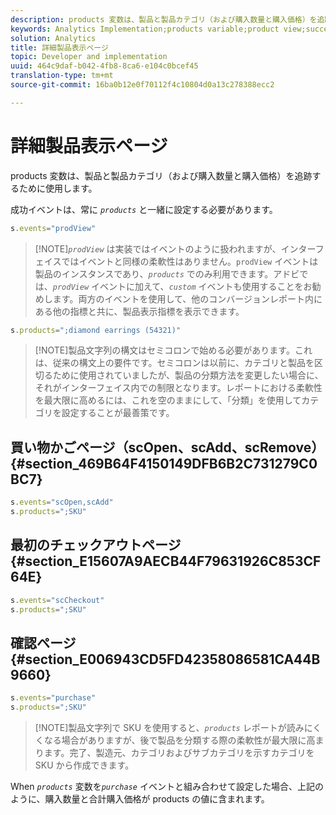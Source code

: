 ```yaml
---
description: products 変数は、製品と製品カテゴリ（および購入数量と購入価格）を追跡するために使用します。
keywords: Analytics Implementation;products variable;product view;success event
solution: Analytics
title: 詳細製品表示ページ
topic: Developer and implementation
uuid: 464c9daf-b042-4fb8-8ca6-e104c0bcef45
translation-type: tm+mt
source-git-commit: 16ba0b12e0f70112f4c10804d0a13c278388ecc2

---
```



# 詳細製品表示ページ

products 変数は、製品と製品カテゴリ（および購入数量と購入価格）を追跡するために使用します。

成功イベントは、常に *`products`* と一緒に設定する必要があります。

```js
s.events="prodView"
```

> [!NOTE]*`prodView`* は実装ではイベントのように扱われますが、インターフェイスではイベントと同様の柔軟性はありません。`prodView` イベントは製品のインスタンスであり、*`products`* でのみ利用できます。アドビでは、*`prodView`* イベントに加えて、*`custom`* イベントも使用することをお勧めします。両方のイベントを使用して、他のコンバージョンレポート内にある他の指標と共に、製品表示指標を表示できます。

```js
s.products=";diamond earrings (54321)"
```

> [!NOTE]製品文字列の構文はセミコロンで始める必要があります。これは、従来の構文上の要件です。セミコロンは以前に、カテゴリと製品を区切るために使用されていましたが、製品の分類方法を変更したい場合に、それがインターフェイス内での制限となります。レポートにおける柔軟性を最大限に高めるには、これを空のままにして、「分類」を使用してカテゴリを設定することが最善策です。

## 買い物かごページ（scOpen、scAdd、scRemove）{#section_469B64F4150149DFB6B2C731279C0BC7}

```js
s.events="scOpen,scAdd"
s.products=";SKU"
```

## 最初のチェックアウトページ {#section_E15607A9AECB44F79631926C853CF64E}

```js
s.events="scCheckout"
s.products=";SKU"
```

## 確認ページ {#section_E006943CD5FD42358086581CA44B9660}

```js
s.events="purchase"
s.products=";SKU"
```

> [!NOTE]製品文字列で SKU を使用すると、*`products`* レポートが読みにくくなる場合がありますが、後で製品を分類する際の柔軟性が最大限に高まります。完了、製造元、カテゴリおよびサブカテゴリを示すカテゴリを SKU から作成できます。

When *`products`* 変数を&#x200B;*`purchase`* イベントと組み合わせて設定した場合、上記のように、購入数量と合計購入価格が products の値に含まれます。

